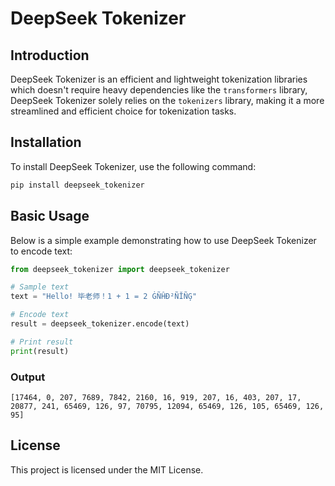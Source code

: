 # DeepSeek Tokenizer

## Introduction

DeepSeek Tokenizer is an efficient and lightweight tokenization libraries which doesn't require heavy dependencies like the `transformers` library, DeepSeek Tokenizer solely relies on the `tokenizers` library, making it a more streamlined and efficient choice for tokenization tasks.

## Installation

To install DeepSeek Tokenizer, use the following command:

```bash
pip install deepseek_tokenizer
```

## Basic Usage

Below is a simple example demonstrating how to use DeepSeek Tokenizer to encode text:

```python
from deepseek_tokenizer import deepseek_tokenizer

# Sample text
text = "Hello! 毕老师！1 + 1 = 2 ĠÑĤÐ²ÑĬÑĢ"

# Encode text
result = deepseek_tokenizer.encode(text)

# Print result
print(result)
```

### Output

```
[17464, 0, 207, 7689, 7842, 2160, 16, 919, 207, 16, 403, 207, 17, 20877, 241, 65469, 126, 97, 70795, 12094, 65469, 126, 105, 65469, 126, 95]
```

## License

This project is licensed under the MIT License.
